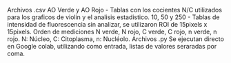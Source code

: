 Archivos .csv
AO Verde y AO Rojo - Tablas con los cocientes N/C utilizados para los graficos de violin y el analisis estadistico. 10, 50 y 250 - Tablas de intensidad de fluorescencia sin analizar, se utilizaron ROI de 15pixels x 15pixels. Orden de mediciones N verde, N rojo, C verde, C rojo, n verde, n rojo. N: Núcleo, C: Citoplasma, n: Nucléolo.
Archivos .py
Se ejecutan directo en Google colab, utilizando como entrada, listas de valores seraradas por coma.

